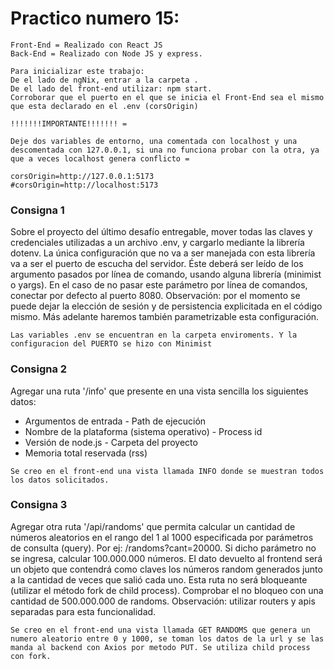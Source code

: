 # Practico numero 15:

```
Front-End = Realizado con React JS
Back-End = Realizado con Node JS y express.

Para inicializar este trabajo:
De el lado de ngNix, entrar a la carpeta .
De el lado del front-end utilizar: npm start.
Corroborar que el puerto en el que se inicia el Front-End sea el mismo que esta declarado en el .env (corsOrigin)

!!!!!!!IMPORTANTE!!!!!!! = 

Deje dos variables de entorno, una comentada con localhost y una descomentada con 127.0.0.1, si una no funciona probar con la otra, ya que a veces localhost genera conflicto =

corsOrigin=http://127.0.0.1:5173
#corsOrigin=http://localhost:5173
```

### Consigna 1

Sobre el proyecto del último desafío entregable, mover todas las claves y credenciales utilizadas a un
archivo .env, y cargarlo mediante la librería dotenv.
La única configuración que no va a ser manejada con esta librería va a ser el puerto de escucha del
servidor. Éste deberá ser leído de los argumento pasados por línea de comando, usando alguna librería
(minimist o yargs). En el caso de no pasar este parámetro por línea de comandos, conectar por defecto al
puerto 8080.
Observación: por el momento se puede dejar la elección de sesión y de persistencia explicitada en el
código mismo. Más adelante haremos también parametrizable esta configuración.

```
Las variables .env se encuentran en la carpeta enviroments. Y la configuracion del PUERTO se hizo con Minimist
```


### Consigna 2

Agregar una ruta '/info' que presente en una vista sencilla los siguientes datos:
- Argumentos de entrada - Path de ejecución
- Nombre de la plataforma (sistema operativo) - Process id
- Versión de node.js - Carpeta del proyecto
- Memoria total reservada (rss)

```
Se creo en el front-end una vista llamada INFO donde se muestran todos los datos solicitados.
```


### Consigna 3

Agregar otra ruta '/api/randoms' que permita calcular un cantidad de números aleatorios
en el rango del 1 al 1000 especificada por parámetros de consulta (query).
Por ej: /randoms?cant=20000.
Si dicho parámetro no se ingresa, calcular 100.000.000 números.
El dato devuelto al frontend será un objeto que contendrá como claves los números
random generados junto a la cantidad de veces que salió cada uno. Esta ruta no será
bloqueante (utilizar el método fork de child process). Comprobar el no bloqueo con una
cantidad de 500.000.000 de randoms.
Observación: utilizar routers y apis separadas para esta funcionalidad.

```
Se creo en el front-end una vista llamada GET RANDOMS que genera un numero aleatorio entre 0 y 1000, se toman los datos de la url y se las manda al backend con Axios por metodo PUT. Se utiliza child process con fork.
```
